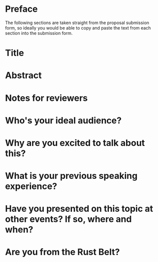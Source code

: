 # Preface
The following sections are taken straight from the proposal submission form, so ideally you would be able to copy and paste the text from each section into the submission form.

# Title

# Abstract

# Notes for reviewers

# Who's your ideal audience?

# Why are you excited to talk about this?

# What is your previous speaking experience?

# Have you presented on this topic at other events? If so, where and when?

# Are you from the Rust Belt?
